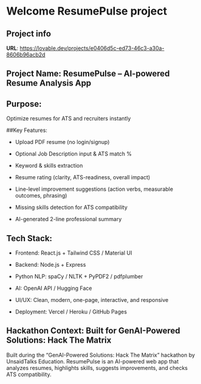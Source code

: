 # Welcome ResumePulse project

## Project info

**URL**: https://lovable.dev/projects/e0406d5c-ed73-46c3-a30a-8606b96acb2d

## Project Name: ResumePulse – AI-powered Resume Analysis App

## Purpose: 
Optimize resumes for ATS and recruiters instantly

##Key Features:

- Upload PDF resume (no login/signup)

- Optional Job Description input & ATS match %

- Keyword & skills extraction

- Resume rating (clarity, ATS-readiness, overall impact)

- Line-level improvement suggestions (action verbs, measurable outcomes, phrasing)

- Missing skills detection for ATS compatibility

- AI-generated 2-line professional summary

## Tech Stack:

- Frontend: React.js + Tailwind CSS / Material UI

- Backend: Node.js + Express

- Python NLP: spaCy / NLTK + PyPDF2 / pdfplumber

- AI: OpenAI API / Hugging Face

- UI/UX: Clean, modern, one-page, interactive, and responsive

- Deployment: Vercel / Heroku / GitHub Pages

## Hackathon Context: Built for GenAI-Powered Solutions: Hack The Matrix
Built during the “GenAI-Powered Solutions: Hack The Matrix” hackathon by UnsaidTalks Education.
ResumePulse is an AI-powered web app that analyzes resumes, highlights skills, suggests improvements, and checks ATS compatibility.

